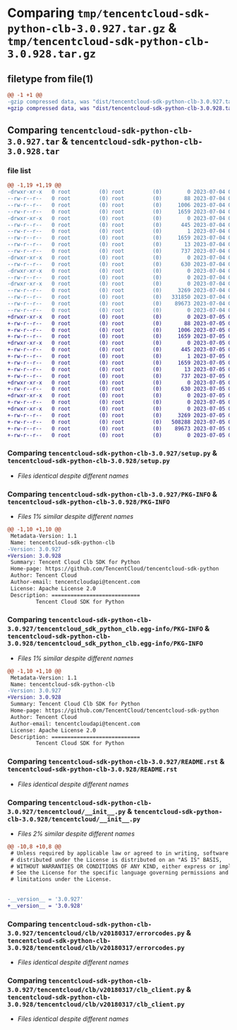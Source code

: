 # Comparing `tmp/tencentcloud-sdk-python-clb-3.0.927.tar.gz` & `tmp/tencentcloud-sdk-python-clb-3.0.928.tar.gz`

## filetype from file(1)

```diff
@@ -1 +1 @@
-gzip compressed data, was "dist/tencentcloud-sdk-python-clb-3.0.927.tar", last modified: Tue Jul  4 00:18:07 2023, max compression
+gzip compressed data, was "dist/tencentcloud-sdk-python-clb-3.0.928.tar", last modified: Wed Jul  5 00:22:20 2023, max compression
```

## Comparing `tencentcloud-sdk-python-clb-3.0.927.tar` & `tencentcloud-sdk-python-clb-3.0.928.tar`

### file list

```diff
@@ -1,19 +1,19 @@
-drwxr-xr-x   0 root         (0) root         (0)        0 2023-07-04 00:18:07.000000 tencentcloud-sdk-python-clb-3.0.927/
--rw-r--r--   0 root         (0) root         (0)       88 2023-07-04 00:18:07.000000 tencentcloud-sdk-python-clb-3.0.927/setup.cfg
--rw-r--r--   0 root         (0) root         (0)     1006 2023-07-04 00:18:07.000000 tencentcloud-sdk-python-clb-3.0.927/setup.py
--rw-r--r--   0 root         (0) root         (0)     1659 2023-07-04 00:18:07.000000 tencentcloud-sdk-python-clb-3.0.927/PKG-INFO
-drwxr-xr-x   0 root         (0) root         (0)        0 2023-07-04 00:18:07.000000 tencentcloud-sdk-python-clb-3.0.927/tencentcloud_sdk_python_clb.egg-info/
--rw-r--r--   0 root         (0) root         (0)      445 2023-07-04 00:18:07.000000 tencentcloud-sdk-python-clb-3.0.927/tencentcloud_sdk_python_clb.egg-info/SOURCES.txt
--rw-r--r--   0 root         (0) root         (0)        1 2023-07-04 00:18:07.000000 tencentcloud-sdk-python-clb-3.0.927/tencentcloud_sdk_python_clb.egg-info/dependency_links.txt
--rw-r--r--   0 root         (0) root         (0)     1659 2023-07-04 00:18:07.000000 tencentcloud-sdk-python-clb-3.0.927/tencentcloud_sdk_python_clb.egg-info/PKG-INFO
--rw-r--r--   0 root         (0) root         (0)       13 2023-07-04 00:18:07.000000 tencentcloud-sdk-python-clb-3.0.927/tencentcloud_sdk_python_clb.egg-info/top_level.txt
--rw-r--r--   0 root         (0) root         (0)      737 2023-07-04 00:18:07.000000 tencentcloud-sdk-python-clb-3.0.927/README.rst
-drwxr-xr-x   0 root         (0) root         (0)        0 2023-07-04 00:18:07.000000 tencentcloud-sdk-python-clb-3.0.927/tencentcloud/
--rw-r--r--   0 root         (0) root         (0)      630 2023-07-04 00:18:07.000000 tencentcloud-sdk-python-clb-3.0.927/tencentcloud/__init__.py
-drwxr-xr-x   0 root         (0) root         (0)        0 2023-07-04 00:18:07.000000 tencentcloud-sdk-python-clb-3.0.927/tencentcloud/clb/
--rw-r--r--   0 root         (0) root         (0)        0 2023-07-04 00:18:07.000000 tencentcloud-sdk-python-clb-3.0.927/tencentcloud/clb/__init__.py
-drwxr-xr-x   0 root         (0) root         (0)        0 2023-07-04 00:18:07.000000 tencentcloud-sdk-python-clb-3.0.927/tencentcloud/clb/v20180317/
--rw-r--r--   0 root         (0) root         (0)     3269 2023-07-04 00:18:07.000000 tencentcloud-sdk-python-clb-3.0.927/tencentcloud/clb/v20180317/errorcodes.py
--rw-r--r--   0 root         (0) root         (0)   331850 2023-07-04 00:18:07.000000 tencentcloud-sdk-python-clb-3.0.927/tencentcloud/clb/v20180317/models.py
--rw-r--r--   0 root         (0) root         (0)    89673 2023-07-04 00:18:07.000000 tencentcloud-sdk-python-clb-3.0.927/tencentcloud/clb/v20180317/clb_client.py
--rw-r--r--   0 root         (0) root         (0)        0 2023-07-04 00:18:07.000000 tencentcloud-sdk-python-clb-3.0.927/tencentcloud/clb/v20180317/__init__.py
+drwxr-xr-x   0 root         (0) root         (0)        0 2023-07-05 00:22:20.000000 tencentcloud-sdk-python-clb-3.0.928/
+-rw-r--r--   0 root         (0) root         (0)       88 2023-07-05 00:22:20.000000 tencentcloud-sdk-python-clb-3.0.928/setup.cfg
+-rw-r--r--   0 root         (0) root         (0)     1006 2023-07-05 00:22:20.000000 tencentcloud-sdk-python-clb-3.0.928/setup.py
+-rw-r--r--   0 root         (0) root         (0)     1659 2023-07-05 00:22:20.000000 tencentcloud-sdk-python-clb-3.0.928/PKG-INFO
+drwxr-xr-x   0 root         (0) root         (0)        0 2023-07-05 00:22:20.000000 tencentcloud-sdk-python-clb-3.0.928/tencentcloud_sdk_python_clb.egg-info/
+-rw-r--r--   0 root         (0) root         (0)      445 2023-07-05 00:22:20.000000 tencentcloud-sdk-python-clb-3.0.928/tencentcloud_sdk_python_clb.egg-info/SOURCES.txt
+-rw-r--r--   0 root         (0) root         (0)        1 2023-07-05 00:22:20.000000 tencentcloud-sdk-python-clb-3.0.928/tencentcloud_sdk_python_clb.egg-info/dependency_links.txt
+-rw-r--r--   0 root         (0) root         (0)     1659 2023-07-05 00:22:20.000000 tencentcloud-sdk-python-clb-3.0.928/tencentcloud_sdk_python_clb.egg-info/PKG-INFO
+-rw-r--r--   0 root         (0) root         (0)       13 2023-07-05 00:22:20.000000 tencentcloud-sdk-python-clb-3.0.928/tencentcloud_sdk_python_clb.egg-info/top_level.txt
+-rw-r--r--   0 root         (0) root         (0)      737 2023-07-05 00:22:20.000000 tencentcloud-sdk-python-clb-3.0.928/README.rst
+drwxr-xr-x   0 root         (0) root         (0)        0 2023-07-05 00:22:20.000000 tencentcloud-sdk-python-clb-3.0.928/tencentcloud/
+-rw-r--r--   0 root         (0) root         (0)      630 2023-07-05 00:22:20.000000 tencentcloud-sdk-python-clb-3.0.928/tencentcloud/__init__.py
+drwxr-xr-x   0 root         (0) root         (0)        0 2023-07-05 00:22:20.000000 tencentcloud-sdk-python-clb-3.0.928/tencentcloud/clb/
+-rw-r--r--   0 root         (0) root         (0)        0 2023-07-05 00:22:20.000000 tencentcloud-sdk-python-clb-3.0.928/tencentcloud/clb/__init__.py
+drwxr-xr-x   0 root         (0) root         (0)        0 2023-07-05 00:22:20.000000 tencentcloud-sdk-python-clb-3.0.928/tencentcloud/clb/v20180317/
+-rw-r--r--   0 root         (0) root         (0)     3269 2023-07-05 00:22:20.000000 tencentcloud-sdk-python-clb-3.0.928/tencentcloud/clb/v20180317/errorcodes.py
+-rw-r--r--   0 root         (0) root         (0)   508288 2023-07-05 00:22:20.000000 tencentcloud-sdk-python-clb-3.0.928/tencentcloud/clb/v20180317/models.py
+-rw-r--r--   0 root         (0) root         (0)    89673 2023-07-05 00:22:20.000000 tencentcloud-sdk-python-clb-3.0.928/tencentcloud/clb/v20180317/clb_client.py
+-rw-r--r--   0 root         (0) root         (0)        0 2023-07-05 00:22:20.000000 tencentcloud-sdk-python-clb-3.0.928/tencentcloud/clb/v20180317/__init__.py
```

### Comparing `tencentcloud-sdk-python-clb-3.0.927/setup.py` & `tencentcloud-sdk-python-clb-3.0.928/setup.py`

 * *Files identical despite different names*

### Comparing `tencentcloud-sdk-python-clb-3.0.927/PKG-INFO` & `tencentcloud-sdk-python-clb-3.0.928/PKG-INFO`

 * *Files 1% similar despite different names*

```diff
@@ -1,10 +1,10 @@
 Metadata-Version: 1.1
 Name: tencentcloud-sdk-python-clb
-Version: 3.0.927
+Version: 3.0.928
 Summary: Tencent Cloud Clb SDK for Python
 Home-page: https://github.com/TencentCloud/tencentcloud-sdk-python
 Author: Tencent Cloud
 Author-email: tencentcloudapi@tencent.com
 License: Apache License 2.0
 Description: ============================
         Tencent Cloud SDK for Python
```

### Comparing `tencentcloud-sdk-python-clb-3.0.927/tencentcloud_sdk_python_clb.egg-info/PKG-INFO` & `tencentcloud-sdk-python-clb-3.0.928/tencentcloud_sdk_python_clb.egg-info/PKG-INFO`

 * *Files 1% similar despite different names*

```diff
@@ -1,10 +1,10 @@
 Metadata-Version: 1.1
 Name: tencentcloud-sdk-python-clb
-Version: 3.0.927
+Version: 3.0.928
 Summary: Tencent Cloud Clb SDK for Python
 Home-page: https://github.com/TencentCloud/tencentcloud-sdk-python
 Author: Tencent Cloud
 Author-email: tencentcloudapi@tencent.com
 License: Apache License 2.0
 Description: ============================
         Tencent Cloud SDK for Python
```

### Comparing `tencentcloud-sdk-python-clb-3.0.927/README.rst` & `tencentcloud-sdk-python-clb-3.0.928/README.rst`

 * *Files identical despite different names*

### Comparing `tencentcloud-sdk-python-clb-3.0.927/tencentcloud/__init__.py` & `tencentcloud-sdk-python-clb-3.0.928/tencentcloud/__init__.py`

 * *Files 2% similar despite different names*

```diff
@@ -10,8 +10,8 @@
 # Unless required by applicable law or agreed to in writing, software
 # distributed under the License is distributed on an "AS IS" BASIS,
 # WITHOUT WARRANTIES OR CONDITIONS OF ANY KIND, either express or implied.
 # See the License for the specific language governing permissions and
 # limitations under the License.
 
 
-__version__ = '3.0.927'
+__version__ = '3.0.928'
```

### Comparing `tencentcloud-sdk-python-clb-3.0.927/tencentcloud/clb/v20180317/errorcodes.py` & `tencentcloud-sdk-python-clb-3.0.928/tencentcloud/clb/v20180317/errorcodes.py`

 * *Files identical despite different names*

### Comparing `tencentcloud-sdk-python-clb-3.0.927/tencentcloud/clb/v20180317/clb_client.py` & `tencentcloud-sdk-python-clb-3.0.928/tencentcloud/clb/v20180317/clb_client.py`

 * *Files identical despite different names*

